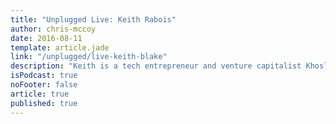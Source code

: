 ```yaml
---
title: "Unplugged Live: Keith Rabois"
author: chris-mccoy
date: 2016-08-11
template: article.jade
link: "/unplugged/live-keith-blake"
description: "Keith is a tech entrepreneur and venture capitalist Khosla Ventures. He was a part of the early team at PayPal and has held executive positions at Linkedin, Slide, and Square."
isPodcast: true
noFooter: false
article: true
published: true
---
```


